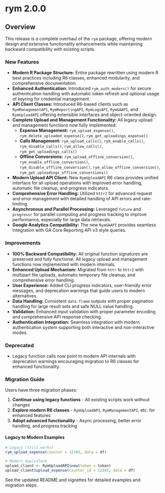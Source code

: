# rym 2.0.0

## Overview
This release is a complete overhaul of the `rym` package, offering modern design and extensive functionality enhancements while maintaining backward compatibility with existing scripts.

### New Features
- **Modern R Package Structure:** Entire package rewritten using modern R best practices including R6 classes, enhanced modularity, and comprehensive documentation.
- **Enhanced Authentication:** Introduced `rym_auth_modern()` for secure authentication handling with automatic token refresh and optional usage of keyring for credential management.
- **API Client Classes:** Introduced R6-based clients such as `RymManagementAPI`, `RymReportingAPI`, `RymLogsAPI`, `RymGAAPI`, and `RymUploadAPI` offering extensible interfaces and object-oriented design.
- **Complete Upload and Management Functionality:** All legacy upload and management functions now fully implemented:
  - **Expense Management:** `rym_upload_expense()`, `rym_delete_uploaded_expense()`, `rym_get_uploadings_expense()`
  - **Calls Management:** `rym_upload_calls()`, `rym_enable_calls()`, `rym_disable_calls()`, `rym_allow_calls()`, `rym_get_uploadings_calls()`
  - **Offline Conversions:** `rym_upload_offline_conversion()`, `rym_enable_offline_conversion()`, `rym_disable_offline_conversion()`, `rym_allow_offline_conversion()`, `rym_get_uploadings_offline_conversions()`
- **Modern Upload API Client:** New `RymUploadAPI` R6 class provides unified interface for all upload operations with improved error handling, automatic file cleanup, and progress indicators.
- **Comprehensive Error Handling:** Utilized `httr2` for advanced request and error management with detailed handling of API errors and rate-limiting.
- **Asynchronous and Parallel Processing:** Leveraged `future` and `progressr` for parallel computing and progress tracking to improve performance, especially for large data retrievals.
- **Google Analytics Compatibility:** The new `RymGAAPI` provides seamless integration with GA Core Reporting API v3 style queries.

### Improvements
- **100% Backward Compatibility:** All original function signatures are preserved and fully functional. All legacy upload and management functions now implemented with modern internals.
- **Enhanced Upload Mechanism:** Migrated from `httr` to `httr2` with multipart file uploads, automatic temporary file cleanup, and comprehensive error handling.
- **User Experience:** Added CLI progress indicators, user-friendly error messages, and deprecation warnings that guide users to modern alternatives.
- **Data Handling:** Consistent `data.frame` outputs with proper pagination handling for large result sets and safe NULL value handling.
- **Validation:** Enhanced input validation with proper parameter encoding and comprehensive API response checking.
- **Authentication Integration:** Seamless integration with modern authentication system supporting both interactive and non-interactive modes.

### Deprecated
- Legacy function calls now point to modern API internals with deprecation warnings encouraging migration to R6 classes for enhanced functionality.

### Migration Guide
Users have three migration phases:
1. **Continue using legacy functions** - All existing scripts work without changes
2. **Explore modern R6 classes** - `RymUploadAPI`, `RymManagementAPI`, etc. for enhanced features
3. **Adopt advanced functionality** - Async processing, better error handling, and progress tracking

#### Legacy to Modern Examples
```r
# Legacy (still works)
rym_upload_expense(counter = 12345, data = df)

# Modern equivalent
upload_client <- RymUploadAPI$new(token = token)
upload_client$upload_expense(counter_id = 12345, data = df)
```

See the updated README and vignettes for detailed examples and migration steps.
